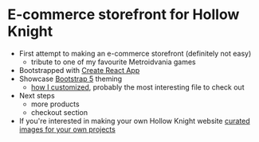 # E-commerce storefront for Hollow Knight

- First attempt to making an e-commerce storefront (definitely not easy)
    - tribute to one of my favourite Metroidvania games
- Bootstrapped with [Create React App](https://github.com/facebook/create-react-app)
- Showcase [Bootstrap 5](https://getbootstrap.com/) theming
    - [how I customized](src/bootstrap.scss), probably the most interesting file to check out
- Next steps
    - more products
    - checkout section
- If you're interested in making your own Hollow Knight website [curated images for your own projects](src/img)
